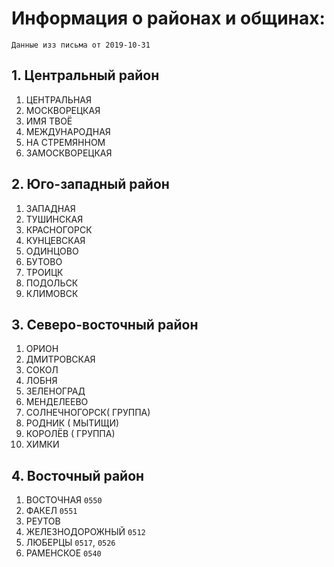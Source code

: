 ﻿# Информация о районах и общинах:

`Данные изз письма от 2019-10-31`

## 1. Центральный район

1. ЦЕНТРАЛЬНАЯ
2. МОСКВОРЕЦКАЯ
3. ИМЯ ТВОЁ
4. МЕЖДУНАРОДНАЯ
5. НА СТРЕМЯННОМ
6. ЗАМОСКВОРЕЦКАЯ

## 2. Юго-западный район

1. ЗАПАДНАЯ
2. ТУШИНСКАЯ
3. КРАСНОГОРСК
4. КУНЦЕВСКАЯ
5. ОДИНЦОВО
6. БУТОВО
7. ТРОИЦК
8. ПОДОЛЬСК
9. КЛИМОВСК

## 3.  Северо-восточный район

1. ОРИОН
2. ДМИТРОВСКАЯ
3. СОКОЛ
4. ЛОБНЯ
5. ЗЕЛЕНОГРАД
6. МЕНДЕЛЕЕВО
7. СОЛНЕЧНОГОРСК( ГРУППА)
8. РОДНИК ( МЫТИЩИ)
9. КОРОЛЁВ ( ГРУППА)
10. ХИМКИ

## 4. Восточный район

1. ВОСТОЧНАЯ `0550`
2. ФАКЕЛ `0551`
3. РЕУТОВ 
4. ЖЕЛЕЗНОДОРОЖНЫЙ `0512`
5. ЛЮБЕРЦЫ `0517`, `0526`
6. РАМЕНСКОЕ `0540`

